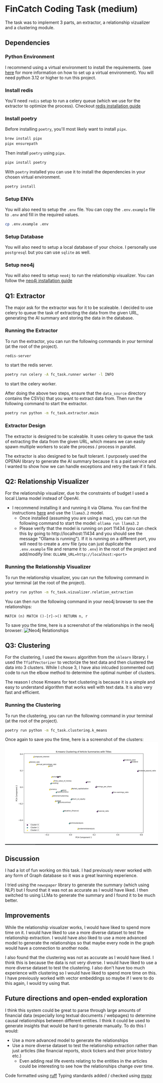 # FinCatch Coding Task (medium)

The task was to implement 3 parts, an extractor, a relationship vizualizer and a clustering module. 

## Dependencies

### Python Environment
I recommend using a virtual environment to install the requirements. (see [here](https://docs.python.org/3/library/venv.html) for more information on how to set up a virtual environment).
You will need python 3.12 or higher to run this project.

### Install redis
You'll need `redis` setup to run a celery queue (which we use for the extractor to optimize the process).
Checkout [redis installation guide](https://redis.io/docs/install/install-redis/)

### Install poetry

Before installing `poetry`, you'll most likely want to install `pipx`.

```bash
brew install pipx
pipx ensurepath
```

Then install `poetry` using `pipx`.

```bash
pipx install poetry
```

With `poetry` installed you can use it to install the dependencies in your chosen virtual environment.

```bash
poetry install
```

### Setup ENVs

You will also need to setup the `.env` file. You can copy the `.env.example` file to `.env` and fill in the required values. 

```bash
cp .env.example .env
```

### Setup Database
You will also need to setup a local database of your choice. I personally use `postgresql` but you can use `sqlite` as well.


### Setup neo4j
You will also need to setup `neo4j` to run the relationship visualizer. You can follow the [neo4j installation guide](https://neo4j.com/docs/operations-manual/current/installation/)

## Q1: Extractor
The major ask for the extractor was for it to be scaleable. I decided to use celery to queue the task of extracting the data from the given URL, generating the AI summary and storing the data in the database.

### Running the Extractor
To run the extractor, you can run the following commands in your terminal (at the root of the project).

```bash
redis-server
``` 
to start the redis server.

```bash
poetry run celery -A fc_task.runner worker -l INFO
```
to start the celery worker.

After doing the above two steps, ensure that the `data_source` directory contains the CSV(s) that you want to extract data from. Then run the following command to start the extractor.

```bash
poetry run python -m fc_task.extractor.main   
```

### Extractor Design
The extractor is designed to be scaleable. It uses celery to queue the task of extracting the data from the given URL, which means we can easily spawn multiple workers to scale the process / process in parallel.

The extractor is also designed to be fault tolerant. I purposely used the OPENAI library to generate the AI summary because it is a paid service and I wanted to show how we can handle exceptions and retry the task if it fails.

## Q2: Relationship Visualizer
For the relationshiip visualizer, due to the constraints of budget I used a local Llama model instead of OpenAI.
- I recommend installing it and running it via Ollama. 
You can find the instructions [here](https://ollama.com/) and use the `llama3.2` model.
  - Once installed (assuming you are using a mac), you can run the following command to start the model:
  ```ollama run llama3.2```
  - Please verify that the model is running on port 11434 (you can check this by going to http://localhost:11434 and you should see the message "Ollama is running").
    If it is running on a different port, you will need to create a .env file (you can just duplicate the `.env.example` file and rename it to `.env`) in the root of the project and add/modify line:
    ```OLLAMA_URL=http://localhost:<port>```

### Running the Relationship Visualizer
To run the relationship visualizer, you can run the following command in your terminal (at the root of the project).

```bash
poetry run python -m fc_task.vizualizer.relation_extraction
```

You can then run the following command in your neo4j browser to see the relationships:
```cypher
MATCH (n) MATCH ()-[r]->() RETURN n, r
```

To save you the time, here is a screenshot of the relationships in the neo4j browser:
![Neo4j Relationships](assets/graph.svg)


## Q3: Clustering
For the clustering, I used the `Kmeans` algorithm from the `sklearn` library. I used the `TfidfVectorizer` to vectorize the text data and then clustered the data into 3 clusters. While I chose 3, I have also inlcuded (commented out) code to run the elbow method to determine the optimal number of clusters.

The reason I chose Kmeans for text clustering is because it is a simple and easy to understand algorithm that works well with text data. It is also very fast and efficient.

### Running the Clustering
To run the clustering, you can run the following command in your terminal (at the root of the project).

```bash
poetry run python -m fc_task.clustering.k_means
```

Once again to save you the time, here is a screenshot of the clusters:
![Clusters](assets/k_means.png)


## Discussion
I had a lot of fun working on this task. I had previously never worked with any form of Graph database so it was a great learning experience.

I tried using the `newspaper` library to generate the summary (which using NLP) but I found that it was not as accurate as I would have liked. I then switched to using LLMa to generate the summary and I found it to be much better.

## Improvements
While the relationship visualizer works, I would have liked to spend more time on it. I would have liked to use a more diverse dataset to test the relationship extraction. I would have also liked to use a more advanced model to generate the relationships so that maybe every node in the graph would have a connection to another node.

I also found that the clustering was not as accurate as I would have liked. I think this is because the data is not very diverse. I would have liked to use a more diverse dataset to test the clustering. I also don't have too much experience with clustering so I would have liked to spend more time on this. I have previously worked with vector embeddings so maybe if I were to do this again, I would try using that.


## Future directions and open-ended exploration
I think this system could be great to parse through large amounts of financial data (especially long textual documents / webpages) to determine causal relationships between different entities. I think it could be used to generate insights that would be hard to generate manually. 
To do this I would:
- Use a more advanced model to generate the relationships
- Use a more diverse dataset to test the relationship extraction rather than just articles (like financial reports, stock tickers and their price history etc.)
  - Even adding real life events relating to the entities in the articles could be interesting to see how the relationships change over time.


Code formatted using [ruff](https://docs.astral.sh/ruff/)
Typing standards added / checked using [mypy](https://mypy.readthedocs.io/en/stable/)